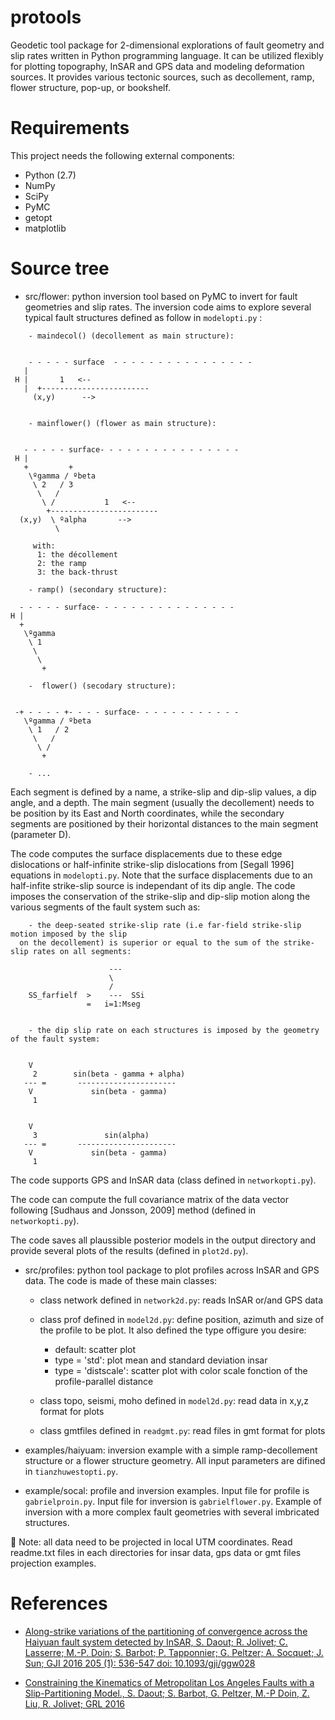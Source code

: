 # protools
Geodetic tool package for 2-dimensional explorations of fault geometry and slip rates written in Python programming language. It can be utilized flexibly for plotting topography, InSAR and GPS data and modeling deformation sources. It provides various tectonic sources, such as decollement, ramp, flower structure, pop-up, or bookshelf.

 Requirements
=============
This project needs the following external components:
 * Python (2.7)
 * NumPy
 * SciPy 
 * PyMC
 * getopt
 * matplotlib 

 Source tree
============

  * src/flower: python inversion tool based on PyMC to invert for fault geometries and slip rates. The inversion code aims to explore several typical fault structures defined as follow in `modelopti.py` : 

```
    - maindecol() (decollement as main structure):


    - - - - - surface  - - - - - - - - - - - - - - - -
   |  
 H |       1   <--
   |  +------------------------
     (x,y)      --> 


    - mainflower() (flower as main structure):


   - - - - - surface- - - - - - - - - - - - - - - -
 H |
   +         + 
    \ºgamma / ºbeta
     \ 2   / 3
      \   /
       \ /           1   <--
        +------------------------
  (x,y)  \ ºalpha       -->        
          \                             
      
	 with:
      1: the décollement
      2: the ramp
      3: the back-thrust

    - ramp() (secondary structure):

  - - - - - surface- - - - - - - - - - - - - - - -
H |
  +   
   \ºgamma  
    \ 1    
     \   
      \  
	   +	
    
    -  flower() (secodary structure):


 -+ - - - - +- - - - surface- - - - - - - - - - - -
   \ºgamma / ºbeta
    \ 1   / 2
     \   /
      \ /           
       +  

    - ...

```

Each segment is defined by a name, a strike-slip and dip-slip values, a dip angle, and a depth. The main segment (usually the decollement) needs to be position by its East and North coordinates, while the secondary segments are positioned by their horizontal distances to the main segment (parameter D). 

The code computes the surface displacements due to these edge dislocations or half-infinite strike-slip dislocations from [Segall 1996] equations in `modelopti.py`. Note that the surface displacements due to an half-infite strike-slip source is independant of its dip angle. The code imposes the conservation of the strike-slip and dip-slip motion along the various segments of the fault system such as:

```
	- the deep-seated strike-slip rate (i.e far-field strike-slip motion imposed by the slip 
  on the decollement) is superior or equal to the sum of the strike-slip rates on all segments:
					
				      ---	
				      \
				      /
	SS_farfielf  > 	  ---  SSi
				 = 	 i=1:Mseg
		

	- the dip slip rate on each structures is imposed by the geometry of the fault system:


    V
     2        sin(beta - gamma + alpha)
   --- =       ----------------------
    V             sin(beta - gamma)
     1


    V
     3               sin(alpha)
   --- =       ----------------------
    V             sin(beta - gamma)
     1

```   

The code supports GPS and InSAR data (class defined in `networkopti.py`).

The code can compute the full covariance matrix of the data vector following [Sudhaus and Jonsson, 2009] method (defined in `networkopti.py`).

The code saves all plaussible posterior models in the output directory and provide several plots of the results (defined in `plot2d.py`). 

  * src/profiles: python tool package to plot profiles across InSAR and GPS data. The code is made of these main classes:

    - class network defined in `network2d.py`: reads InSAR or/and GPS data
    - class prof defined in `model2d.py`: define position, azimuth and size of the profile to be plot. It also defined the type offigure you desire:
		- default: scatter plot 
		- type = 'std': plot mean and standard deviation insar
		- type = 'distscale': scatter plot with color scale fonction of the profile-parallel distance		

    - class topo, seismi, moho defined in `model2d.py`: read data in x,y,z format for plots
    - class gmtfiles defined in `readgmt.py`: read files in gmt format for plots

  * examples/haiyuam: inversion example  with a simple ramp-decollement structure or a flower structure geometry. All input parameters are difined in `tianzhuwestopti.py`.
  
  * example/socal: profile and inversion examples. Input file for profile is `gabrielproin.py`. Input file for inversion is `gabrielflower.py`. Example of inversion with a more complex fault geometries with several imbricated structures. 

:memo: Note: all data need to be projected in local UTM coordinates. Read readme.txt files in each directories for insar data, gps data or gmt files projection examples.
 
 References
============

  * [Along-strike variations of the partitioning of convergence across the Haiyuan fault system detected by InSAR, S. Daout; R. Jolivet; C. Lasserre; M.-P. Doin; S. Barbot; P. Tapponnier; G. Peltzer; A. Socquet; J. Sun; GJI 2016 205 (1): 536-547 doi: 10.1093/gji/ggw028](https://academic.oup.com/gji/article-abstract/205/1/536/2594860/Along-strike-variations-of-the-partitioning-of)

  * [Constraining the Kinematics of Metropolitan Los Angeles Faults with a Slip-Partitioning Model., S. Daout; S. Barbot, G. Peltzer, M.-P Doin, Z. Liu, R. Jolivet; GRL 2016](http://onlinelibrary.wiley.com/doi/10.1002/2016GL071061/full)

